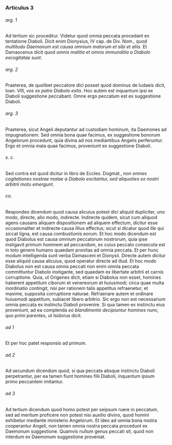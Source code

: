 ### Articulus 3

###### arg. 1
Ad tertium sic proceditur. Videtur quod omnia peccata procedant ex tentatione Diaboli. Dicit enim Dionysius, IV cap. de Div. Nom., quod *multitudo Daemonum est causa omnium malorum et sibi et aliis*. Et Damascenus dicit quod *omnis malitia et omnis immunditia a Diabolo excogitatae sunt*.

###### arg. 2
Praeterea, de quolibet peccatore dici posset quod dominus de Iudaeis dicit, Ioan. VIII, *vos ex patre Diabolo estis*. Hoc autem est inquantum ipsi ex Diaboli suggestione peccabant. Omne ergo peccatum est ex suggestione Diaboli.

###### arg. 3
Praeterea, sicut Angeli deputantur ad custodiam hominum, ita Daemones ad impugnationem. Sed omnia bona quae facimus, ex suggestione bonorum Angelorum procedunt, quia divina ad nos mediantibus Angelis perferuntur. Ergo et omnia mala quae facimus, proveniunt ex suggestione Diaboli.

###### s. c.
Sed contra est quod dicitur in libro de Eccles. Dogmat., *non omnes cogitationes nostrae malae a Diabolo excitantur, sed aliquoties ex nostri arbitrii motu emergunt*.

###### co.
Respondeo dicendum quod causa alicuius potest dici aliquid dupliciter, uno modo, directe, alio modo, indirecte. Indirecte quidem, sicut cum aliquod agens causans aliquam dispositionem ad aliquem effectum, dicitur esse occasionaliter et indirecte causa illius effectus; sicut si dicatur quod ille qui siccat ligna, est causa combustionis eorum. Et hoc modo dicendum est quod Diabolus est causa omnium peccatorum nostrorum, quia ipse instigavit primum hominem ad peccandum, ex cuius peccato consecuta est in toto genere humano quaedam pronitas ad omnia peccata. Et per hunc modum intelligenda sunt verba Damasceni et Dionysii. Directe autem dicitur esse aliquid causa alicuius, quod operatur directe ad illud. Et hoc modo Diabolus non est causa omnis peccati non enim omnia peccata committuntur Diabolo instigante, sed quaedam ex libertate arbitrii et carnis corruptione. Quia, ut Origenes dicit, etiam si Diabolus non esset, homines haberent appetitum ciborum et venereorum et huiusmodi; circa quae multa inordinatio contingit, nisi per rationem talis appetitus refraenetur; et maxime, supposita corruptione naturae. Refraenare autem et ordinare huiusmodi appetitum, subiacet libero arbitrio. Sic ergo non est necessarium omnia peccata ex instinctu Diaboli provenire. Si qua tamen ex instinctu eius proveniunt, ad ea complenda *eo blandimento decipiuntur homines nunc, quo primi parentes*, ut Isidorus dicit.

###### ad 1
Et per hoc patet responsio ad primum.

###### ad 2
Ad secundum dicendum quod, si qua peccata absque instinctu Diaboli perpetrantur, per ea tamen fiunt homines filii Diaboli, inquantum ipsum primo peccantem imitantur.

###### ad 3
Ad tertium dicendum quod homo potest per seipsum ruere in peccatum, sed ad meritum proficere non potest nisi auxilio divino, quod homini exhibetur mediante ministerio Angelorum. Et ideo ad omnia bona nostra cooperantur Angeli, non tamen omnia nostra peccata procedunt ex Daemonum suggestione. Quamvis nullum genus peccati sit, quod non interdum ex Daemonum suggestione proveniat.

